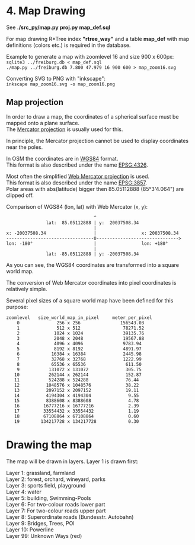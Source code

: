 # 4. Map Drawing

See **./src_py/map.py** **proj.py** **map_def.sql**

For map drawing R*Tree index **"rtree_way"** and a table **map_def** with
map definitions (colors etc.) is required in the database.  

Example to generate a map with zoomlevel 16 and size 900 x 600px:  
`sqlite3 ../freiburg.db < map_def.sql`  
`./map.py ../freiburg.db 7.800 47.979 16 900 600 > map_zoom16.svg`  

Converting SVG to PNG with "inkscape":  
`inkscape map_zoom16.svg -o map_zoom16.png`

## Map projection

In order to draw a map, the coordinates of a spherical surface must
be mapped onto a plane surface.  
The [Mercator projection](https://en.wikipedia.org/wiki/Mercator_projection) is usually used for this.  

In principle, the Mercator projection cannot be used to display
coordinates near the poles.  

In OSM the coordinates are in [WGS84](https://en.wikipedia.org/wiki/World_Geodetic_System#WGS_84) format.  
This format is also described under the name [EPSG:4326](https://epsg.io/4326).  

Most often the simplified [Web Mercator projection](https://en.wikipedia.org/wiki/Web_Mercator_projection) is used.        
This format is also described under the name [EPSG:3857](https://epsg.io/3857).  
Polar areas with abs(latitude) bigger then 85.05112888 (85°3'4.064") are clipped off.

Comparison of WGS84 (lon, lat) with Web Mercator (x, y):  
```
                                 ^
               lat:  85.05112888 | y:  20037508.34
                                 |
x: -20037508.34                  |                 x: 20037508.34
---------------------------------0------------------------------->
lon: -180°                       |                 lon: +180°
                                 |
               lat: -85.05112888 | y: -20037508.34
```

As you can see, the WGS84 coordinates are transformed into a square world map.

The conversion of Web Mercator coordinates into pixel coordinates is relatively simple.

Several pixel sizes of a square world map have been defined for this purpose:  
```
zoomlevel   size_world_map_in_pixel     meter_per_pixel
    0              256 x 256               156543.03      
    1              512 x 512                78271.52      
    2             1024 x 1024               39135.76      
    3             2048 x 2048               19567.88      
    4             4096 x 4096               9783.94       
    5             8192 x 8192               4891.97       
    6            16384 x 16384              2445.98       
    7            32768 x 32768              1222.99       
    8            65536 x 65536               611.50       
    9           131072 x 131072              305.75       
   10           262144 x 262144              152.87       
   11           524288 x 524288              76.44        
   12          1048576 x 1048576             38.22        
   13          2097152 x 2097152             19.11        
   14          4194304 x 4194304              9.55        
   15          8388608 x 8388608              4.78        
   16         16777216 x 16777216             2.39        
   17         33554432 x 33554432             1.19        
   18         67108864 x 67108864             0.60        
   19        134217728 x 134217728            0.30        
```

# Drawing the map

The map will be drawn in layers. Layer 1 is drawn first:

Layer 1: grassland, farmland  
Layer 2: forest, orchard, wineyard, parks   
Layer 3: sports field, playground  
Layer 4: water  
Layer 5: building, Swimming-Pools  
Layer 6: For two-colour roads lower part  
Layer 7: For two-colour roads upper part  
Layer 8: Superordinate roads (Bundesstr. Autobahn)  
Layer 9: Bridges, Trees, POI  
Layer 10: Powerline  
Layer 99: Unknown Ways (red)  

